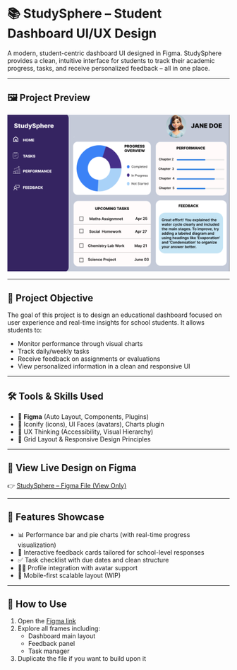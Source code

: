 # 📚 StudySphere – Student Dashboard UI/UX Design

A modern, student-centric dashboard UI designed in Figma. StudySphere provides a clean, intuitive interface for students to track their academic progress, tasks, and receive personalized feedback – all in one place.

---

## 🖼️ Project Preview

![StudySphere Preview](./assets/StudySphere.png)

---

## 🎯 Project Objective

The goal of this project is to design an educational dashboard focused on user experience and real-time insights for school students. It allows students to:

- Monitor performance through visual charts
- Track daily/weekly tasks
- Receive feedback on assignments or evaluations
- View personalized information in a clean and responsive UI

---

## 🛠️ Tools & Skills Used

- 🎨 **Figma** (Auto Layout, Components, Plugins)
- 🧩 Iconify (icons), UI Faces (avatars), Charts plugin
- 🧠 UX Thinking (Accessibility, Visual Hierarchy)
- 📐 Grid Layout & Responsive Design Principles

---

## 🔗 View Live Design on Figma

👉 [StudySphere – Figma File (View Only)](https://www.figma.com/design/RLilWy7AOpP5eaYrBE4Irs/StudySphere?node-id=0-1&m=dev&t=CJ5FS2Zg8zbI16gz-1)

---

## 🧠 Features Showcase

- 📊 Performance bar and pie charts (with real-time progress visualization)
- 📝 Interactive feedback cards tailored for school-level responses
- ✅ Task checklist with due dates and clean structure
- 👩‍🎓 Profile integration with avatar support
- 📱 Mobile-first scalable layout (WIP)

---

## 📌 How to Use

1. Open the [Figma link](https://www.figma.com/design/RLilWy7AOpP5eaYrBE4Irs/StudySphere?node-id=0-1&m=dev&t=CJ5FS2Zg8zbI16gz-1)
2. Explore all frames including:
   - Dashboard main layout
   - Feedback panel
   - Task manager
3. Duplicate the file if you want to build upon it

